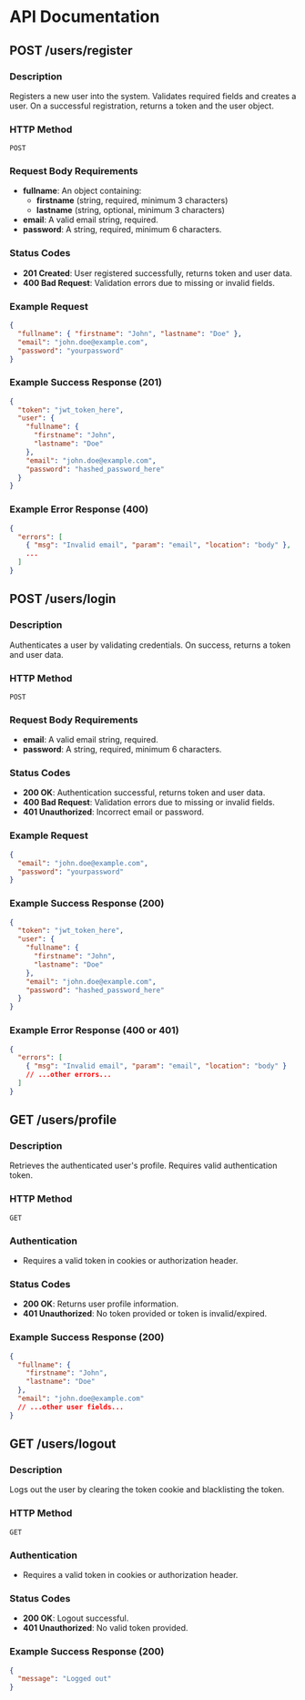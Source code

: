 # API Documentation

## POST /users/register

### Description
Registers a new user into the system. Validates required fields and creates a user. On a successful registration, returns a token and the user object.

### HTTP Method

`POST`

### Request Body Requirements
- **fullname**: An object containing:
  - **firstname** (string, required, minimum 3 characters)
  - **lastname** (string, optional, minimum 3 characters)
- **email**: A valid email string, required.
- **password**: A string, required, minimum 6 characters.

### Status Codes
- **201 Created**: User registered successfully, returns token and user data.
- **400 Bad Request**: Validation errors due to missing or invalid fields.

### Example Request
```json
{
  "fullname": { "firstname": "John", "lastname": "Doe" },
  "email": "john.doe@example.com",
  "password": "yourpassword"
}
```

### Example Success Response (201)
```json
{
  "token": "jwt_token_here",
  "user": {
    "fullname": {
      "firstname": "John",
      "lastname": "Doe"
    },
    "email": "john.doe@example.com",
    "password": "hashed_password_here"
  }
}
```

### Example Error Response (400)
```json
{
  "errors": [
    { "msg": "Invalid email", "param": "email", "location": "body" },
    ...
  ]
}
```

## POST /users/login

### Description
Authenticates a user by validating credentials. On success, returns a token and user data.

### HTTP Method
`POST`

### Request Body Requirements
- **email**: A valid email string, required.
- **password**: A string, required, minimum 6 characters.

### Status Codes
- **200 OK**: Authentication successful, returns token and user data.
- **400 Bad Request**: Validation errors due to missing or invalid fields.
- **401 Unauthorized**: Incorrect email or password.

### Example Request
```json
{
  "email": "john.doe@example.com",
  "password": "yourpassword"
}
```

### Example Success Response (200)
```json
{
  "token": "jwt_token_here",
  "user": {
    "fullname": {
      "firstname": "John",
      "lastname": "Doe"
    },
    "email": "john.doe@example.com",
    "password": "hashed_password_here"
  }
}
```

### Example Error Response (400 or 401)
```json
{
  "errors": [
    { "msg": "Invalid email", "param": "email", "location": "body" }
    // ...other errors...
  ]
}
```

## GET /users/profile

### Description
Retrieves the authenticated user's profile. Requires valid authentication token.

### HTTP Method
`GET`

### Authentication
- Requires a valid token in cookies or authorization header.

### Status Codes
- **200 OK**: Returns user profile information.
- **401 Unauthorized**: No token provided or token is invalid/expired.

### Example Success Response (200)
```json
{
  "fullname": {
    "firstname": "John",
    "lastname": "Doe"
  },
  "email": "john.doe@example.com"
  // ...other user fields...
}
```

## GET /users/logout

### Description
Logs out the user by clearing the token cookie and blacklisting the token.

### HTTP Method
`GET`

### Authentication
- Requires a valid token in cookies or authorization header.

### Status Codes
- **200 OK**: Logout successful.
- **401 Unauthorized**: No valid token provided.

### Example Success Response (200)
```json
{
  "message": "Logged out"
}
```
